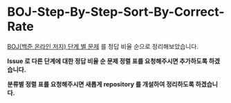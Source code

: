 # BOJ-Step-By-Step-Sort-By-Correct-Rate

[BOJ(백준 온라인 저지) 단계 별 문제](https://www.acmicpc.net/step) 를 정답 비율 순으로 정리해보았습니다.

**Issue 로 다른 단계에 대한 정답 비율 순 문제 정렬 표를 요청해주시면 추가하도록 하겠습니다.**

**분류별 정렬 표를 요청해주시면 새롭게 repository 를 개설하여 정리하도록 하겠습니다.**

